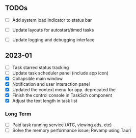 ## TODOs
- [ ] Add system load indicator to status bar
- [ ] Update layouts for autostart/timed tasks
- [ ] Update logging and debugging interface


## 2023-01
- [ ] Task starred status tracking
- [ ] Update task scheduler panel (include app icon)
- [x] Collapsible main window
- [x] Notification and user interaction panel
- [x] Updated the context menu for app. deprecated the 
- [x] Finish the control console in TaskSch component
- [x] Adjust the text length in task list

### Long Term
- [ ] Paid task running service (ATC, viewing ads, etc)
- [ ] Solve the memory performance issue; Revamp using Tauri